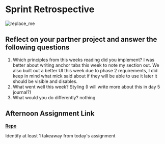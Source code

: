 # Sprint Retrospective

![replace_me](https://codeworks.blob.core.windows.net/public/assets/img/illustrations/placeholder.svg)

## Reflect on your partner project and answer the following questions
 
1. Which principles from this weeks reading did you implement?
I was better about writing anchor tabs this week to note my section out. We also built out a better UI this week due to phase 2 requirements, I did keep in mind what mick said about if they will be able to use it later it should be visible and disables. 
2. What went well this week?
Styling (I will write more about this in day 5 journal?)
3. What would you do differently?
nothing
## Afternoon Assignment Link

**[Repo](https://github.com/BDVassar/<ASSIGNMENT_REPO>)**

Identify at least 1 takeaway from today's assignment
